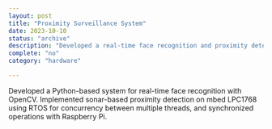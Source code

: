 ```yaml
---
layout: post
title: "Proximity Surveillance System"
date: 2023-10-10
status: "archive"
description: "Developed a real-time face recognition and proximity detection system using embedded C++ and Python."
complete: "no"
category: "hardware"

---
```

Developed a Python-based system for real-time face recognition with OpenCV. Implemented sonar-based proximity detection on mbed LPC1768 using RTOS for concurrency between multiple threads, and synchronized operations with Raspberry Pi.
